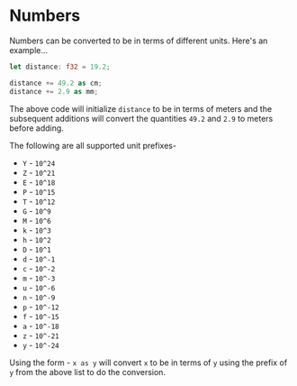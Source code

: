 # Numbers
Numbers can be converted to be in terms of different units. Here's an example...
```rust
let distance: f32 = 19.2;

distance += 49.2 as cm;
distance += 2.9 as mm;
```
The above code will initialize `distance` to be in terms of meters and the subsequent additions will convert the quantities `49.2` and `2.9` to meters before adding.

The following are all supported unit prefixes-
- `Y` - `10^24`
- `Z` - `10^21`
- `E` - `10^18`
- `P` - `10^15`
- `T` - `10^12`
- `G` - `10^9`
- `M` - `10^6`
- `k` - `10^3`
- `h` - `10^2`
- `D` - `10^1`
- `d` - `10^-1`
- `c` - `10^-2`
- `m` - `10^-3`
- `u` - `10^-6`
- `n` - `10^-9`
- `p` - `10^-12`
- `f` - `10^-15`
- `a` - `10^-18`
- `z` - `10^-21`
- `y` - `10^-24`

Using the form - `x as y` will convert `x` to be in terms of `y` using the prefix of `y` from the above list to do the conversion.
